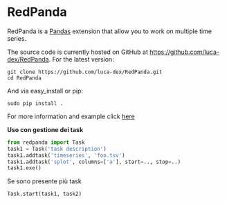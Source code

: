 RedPanda
========

RedPanda is a [Pandas](https://github.com/pydata/pandas) extension that allow you to work on multiple time series.

The source code is currently hosted on GitHub at https://github.com/luca-dex/RedPanda. For the latest version:

	git clone https://github.com/luca-dex/RedPanda.git
	cd RedPanda

And via easy_install or pip:

	sudo pip install .

For more information and example click [here](https://github.com/luca-dex/RedPanda/wiki)



**Uso con gestione dei task**

```python
from redpanda import Task
task1 = Task('task description')
task1.addtask('timeseries', 'foo.tsv')
task1.addtask('splot', columns=['a'], start=.., stop=..)
task1.exe()
```

Se sono presente più task
```python
Task.start(task1, task2)
```
